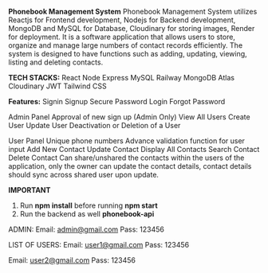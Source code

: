 **Phonebook Management System**
Phonebook Management System utilizes Reactjs for Frontend development, Nodejs for Backend development, MongoDB and MySQL for Database, Cloudinary for storing images, Render for deployment. It is a software application that allows users to store, organize and manage large numbers of contact records efficiently. The system is designed to have functions such as adding, updating, viewing, listing and deleting contacts.

**TECH STACKS:**
React
Node
Express
MySQL
Railway
MongoDB
Atlas
Cloudinary
JWT
Tailwind CSS

**Features:**
Signin
Signup
Secure Password Login
Forgot Password

Admin Panel
Approval of new sign up (Admin Only)
View All Users
Create User
Update User
Deactivation or Deletion of a User

User Panel
Unique phone numbers
Advance validation function for user input
Add New Contact
Update Contact
Display All Contacts
Search Contact
Delete Contact
Can share/unshared the contacts within the users of the
application, only the owner can update the contact details,
contact details should sync across shared user upon update.

**IMPORTANT**
1. Run **npm install** before running **npm start**
2. Run the backend as well **phonebook-api**

ADMIN:
Email: admin@gmail.com
Pass: 123456

LIST OF USERS:
Email: user1@gmail.com
Pass: 123456

Email: user2@gmail.com
Pass: 123456
